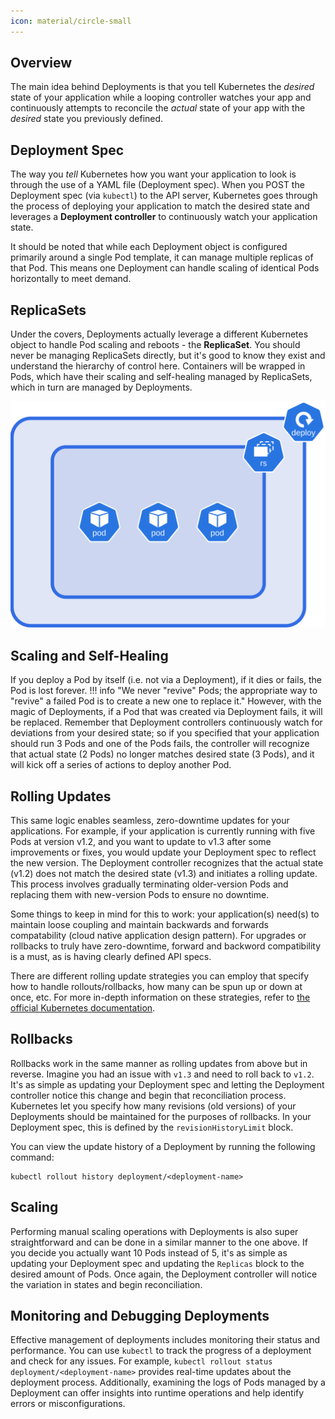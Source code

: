 ```yaml
---
icon: material/circle-small
---
```


## Overview
The main idea behind Deployments is that you tell Kubernetes the *desired* state of your application while a looping controller watches your app and continuously attempts to reconcile the *actual* state of your app with the *desired* state you previously defined.

## Deployment Spec
The way you *tell* Kubernetes how you want your application to look is through the use of a YAML file (Deployment spec). When you POST the Deployment spec (via `kubectl`) to the API server, Kubernetes goes through the process of deploying your application to match the desired state and leverages a **Deployment controller** to continuously watch your application state.  

It should be noted that while each Deployment object is configured primarily around a single Pod template, it can manage multiple replicas of that Pod. This means one Deployment can handle scaling of identical Pods horizontally to meet demand.

## ReplicaSets
Under the covers, Deployments actually leverage a different Kubernetes object to handle Pod scaling and reboots - the **ReplicaSet**. You should never be managing ReplicaSets directly, but it's good to know they exist and understand the hierarchy of control here. Containers will be wrapped in Pods, which have their scaling and self-healing managed by ReplicaSets, which in turn are managed by Deployments.

![deploy](../../images/deploy-rs-pod.svg)

## Scaling and Self-Healing
If you deploy a Pod by itself (i.e. not via a Deployment), if it dies or fails, the Pod is lost forever.
!!! info "We never "revive" Pods; the appropriate way to "revive" a failed Pod is to create a new one to replace it."
However, with the magic of Deployments, if a Pod that was created via Deployment fails, it will be replaced. Remember that Deployment controllers continuously watch for deviations from your desired state; so if you specified that your application should run 3 Pods and one of the Pods fails, the controller will recognize that actual state (2 Pods) no longer matches desired state (3 Pods), and it will kick off a series of actions to deploy another Pod.

## Rolling Updates
This same logic enables seamless, zero-downtime updates for your applications. For example, if your application is currently running with five Pods at version v1.2, and you want to update to v1.3 after some improvements or fixes, you would update your Deployment spec to reflect the new version. The Deployment controller recognizes that the actual state (v1.2) does not match the desired state (v1.3) and initiates a rolling update. This process involves gradually terminating older-version Pods and replacing them with new-version Pods to ensure no downtime.

Some things to keep in mind for this to work: your application(s) need(s) to maintain loose coupling and maintain backwards and forwards compatability (cloud native application design pattern). For upgrades or rollbacks to truly have zero-downtime, forward and backword compatibility is a must, as is having clearly defined API specs.

There are different rolling update strategies you can employ that specify how to handle rollouts/rollbacks, how many can be spun up or down at once, etc. For more in-depth information on these strategies, refer to [the official Kubernetes documentation](https://kubernetes.io/docs/concepts/workloads/controllers/deployment/#strategy).

## Rollbacks
Rollbacks work in the same manner as rolling updates from above but in reverse. Imagine you had an issue with `v1.3` and need to roll back to `v1.2`. It's as simple as updating your Deployment spec and letting the Deployment controller notice this change and begin that reconciliation process. Kubernetes let you specify how many revisions (old versions) of your Deployments should be maintained for the purposes of rollbacks. In your Deployment spec, this is defined by the `revisionHistoryLimit` block.  

You can view the update history of a Deployment by running the following command:  
``` shell
kubectl rollout history deployment/<deployment-name>
```

## Scaling
Performing manual scaling operations with Deployments is also super straightforward and can be done in a similar manner to the one above. If you decide you actually want 10 Pods instead of 5, it's as simple as updating your Deployment spec and updating the `Replicas` block to the desired amount of Pods. Once again, the Deployment controller will notice the variation in states and begin reconciliation.

## Monitoring and Debugging Deployments
Effective management of deployments includes monitoring their status and performance. You can use `kubectl` to track the progress of a deployment and check for any issues. For example, `kubectl rollout status deployment/<deployment-name>` provides real-time updates about the deployment process. Additionally, examining the logs of Pods managed by a Deployment can offer insights into runtime operations and help identify errors or misconfigurations.
